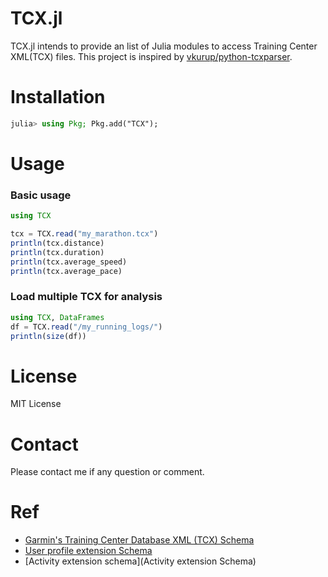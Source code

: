 # TCX.jl
TCX.jl intends to provide an list of Julia modules to access Training Center XML(TCX) files. This project is inspired by [vkurup/python-tcxparser](https://github.com/vkurup/python-tcxparser).

# Installation
```julia
julia> using Pkg; Pkg.add("TCX");
```

# Usage

### Basic usage
```julia
using TCX

tcx = TCX.read("my_marathon.tcx")
println(tcx.distance)
println(tcx.duration)
println(tcx.average_speed)
println(tcx.average_pace)

```

### Load multiple TCX for analysis
```julia
using TCX, DataFrames
df = TCX.read("/my_running_logs/")
println(size(df))

```
# License
MIT License

# Contact
Please contact me if any question or comment.

# Ref
* [Garmin's Training Center Database XML (TCX) Schema](http://www8.garmin.com/xmlschemas/TrainingCenterDatabasev2.xsd)
* [User profile extension Schema](http://www8.garmin.com/xmlschemas/UserProfileExtensionv1.xsd)
* [Activity extension schema](Activity extension Schema)

